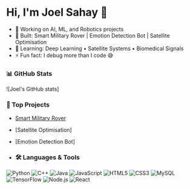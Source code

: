 # Hi, I'm Joel Sahay 👋

- 🚀 Working on AI, ML, and Robotics projects  
- 🔭 Built: Smart Military Rover | Emotion Detection Bot | Satellite Optimisation  
- 🌱 Learning: Deep Learning • Satellite Systems • Biomedical Signals  
- ⚡ Fun fact: I debug more than I code 😅  

### 📊 GitHub Stats
![Joel's GitHub stats]

### 🚀 Top Projects
- [Smart Military Rover](https://github.com/Superrobo007/Autonomous-Rover-with-WebSocket-Multi-YOLO-Sensor-Array-and-Laser-Targeting-System)
- [Satellite Optimisation]
- [Emotion Detection Bot]

- ### 🛠️ Languages & Tools
![Python](https://img.shields.io/badge/Python-3776AB?style=for-the-badge&logo=python&logoColor=white)
![C++](https://img.shields.io/badge/C++-00599C?style=for-the-badge&logo=cplusplus&logoColor=white)
![Java](https://img.shields.io/badge/Java-007396?style=for-the-badge&logo=java&logoColor=white)
![JavaScript](https://img.shields.io/badge/JavaScript-F7DF1E?style=for-the-badge&logo=javascript&logoColor=black)
![HTML5](https://img.shields.io/badge/HTML5-E34F26?style=for-the-badge&logo=html5&logoColor=white)
![CSS3](https://img.shields.io/badge/CSS3-1572B6?style=for-the-badge&logo=css3&logoColor=white)
![MySQL](https://img.shields.io/badge/MySQL-4479A1?style=for-the-badge&logo=mysql&logoColor=white)
![TensorFlow](https://img.shields.io/badge/TensorFlow-FF6F00?style=for-the-badge&logo=tensorflow&logoColor=white)
![Node.js](https://img.shields.io/badge/Node.js-339933?style=for-the-badge&logo=nodedotjs&logoColor=white)
![React](https://img.shields.io/badge/React-20232A?style=for-the-badge&logo=react&logoColor=61DAFB)

